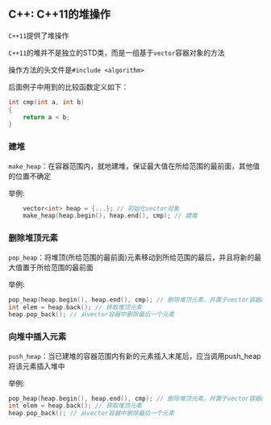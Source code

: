 ## C++: C++11的堆操作

`C++11`提供了堆操作

`C++11`的堆并不是独立的STD类，而是一组基于`vector`容器对象的方法

操作方法的头文件是`#include <algorithm>`

后面例子中用到的比较函数定义如下：

```cpp
int cmp(int a, int b)
{
    return a < b;
}
```

### 建堆

`make_heap`：在容器范围内，就地建堆，保证最大值在所给范围的最前面，其他值的位置不确定

举例:

```cpp
    vector<int> heap = {...}; // 初始化vector对象
    make_heap(heap.begin(), heap.end(), cmp); // 建堆
```

### 删除堆顶元素

`pop_heap`：将堆顶(所给范围的最前面)元素移动到所给范围的最后，并且将新的最大值置于所给范围的最前面

举例:

```c++
pop_heap(heap.begin(), heap.end(), cmp); // 删除堆顶元素，并置于vector容器的最后一个位置
int elem = heap.back(); // 获取堆顶元素
heap.pop_back(); // 从vector容器中删除最后一个元素
```

### 向堆中插入元素

`push_heap`：当已建堆的容器范围内有新的元素插入末尾后，应当调用push_heap将该元素插入堆中

举例:

```c++
pop_heap(heap.begin(), heap.end(), cmp); // 删除堆顶元素，并置于vector容器的最后一个位置
int elem = heap.back(); // 获取堆顶元素
heap.pop_back(); // 从vector容器中删除最后一个元素
```

